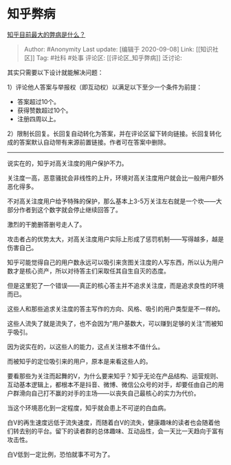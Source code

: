 # 知乎弊病
[知乎目前最大的弊病是什么？](https://www.zhihu.com/question/300123382/answer/521501145)

> Author: #Anonymity
> Last update: [编辑于 2020-09-08]
> Link: [[知识社区]]
> Tag: #社科 #处事
> 评论区: [[评论区_知乎弊病]]
> 泛讨论:

其实只需要以下设计就能解决问题：

1）评论他人答案与举报权（即互动权）以满足以下至少一个条件为前提：

-   答案超过10个。
-   获得赞数超过10个。
-   注册四周以上。

2）限制长回复。长回复自动转化为答案，并在评论区留下转向链接。长回复转化成的答案默认自动带有来源前置链接。作者可在答案中删除。

---

说实在的，知乎对高关注度的用户保护不力。

关注度一高，恶意骚扰会非线性的上升，环境对高关注度用户就会比一般用户额外恶化得多。

不对高关注度用户给予特殊的保护，那么基本上3-5万关注左右就是一个坎——大部分作者到这个数字就会停止继续回答了。

激烈的干脆删答删号走人了。

攻击者占的优势太大，对高关注度用户实际上形成了惩罚机制——写得越多，越是伤害自己。

知乎可能觉得自己的用户数永远可以吸引来贪图关注度的人写东西，所以认为用户数才是核心资产，所以对待答主们采取任其自生自灭的态度。

但是这里犯了一个错误——真正的核心答主并不追求关注度，而是追求良性的环境而已。

这些人和那些追求关注度的答主写作的方向、风格、吸引的用户类型是不一样的。

这些人流失了就是流失了，也不会因为“用户基数大，可以赚到足够的关注”而被知乎吸引。

因为说实在的，以这些人的能力，这点关注根本不值什么。

而被知乎的定位吸引来的用户，原本是来看这些人的。

要看那些为关注而起舞的V，为什么要来知乎？知乎无论在产品结构、运营规则、互动基本逻辑上，都根本不是抖音、微博、微信公众号的对手，却要任由自己的用户群滑向自己打不赢的对手的主场——以丧失自己最核心的实力为代价。

当这个环境恶化到一定程度，知乎就会患上不可逆的白血病。

白V的再生速度远低于流失速度，而随着白V的流失，健康趣味的读者也会随着他们转去别的平台。留下的读者群的总体趣味、互动品性，会一天比一天趋向于富有攻击性。

白V低到一定比例，恐怕就事不可为了。

